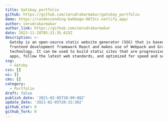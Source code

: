 ```yaml
---
title: Gatsbay_portfolio
github: https://github.com/imrudrakarmakar/gatsbay_portfolio
demo: https://condescending-babbage-0872cc.netlify.app/
author: imrudrakarmakar
author_link: https://github.com/imrudrakarmakar
date: 2023-11-28T05:31:35.615Z
description: >-
  Gatsby is an open-source static website generator (SSG) that is based on the
  frontend development framework React and makes use of Webpack and GraphQL
  technology. It can be used to build static sites that are progressive web
  apps, follow the latest web standards, and optimized for speed and security.
ssg:
  - Gatsby
css: []
ui: []
cms: []
category:
  - Portfolio
draft: false
publish_date: '2021-02-05T20:09:08Z'
update_date: '2021-02-05T20:32:30Z'
github_star: 0
github_fork: 0
---
```

